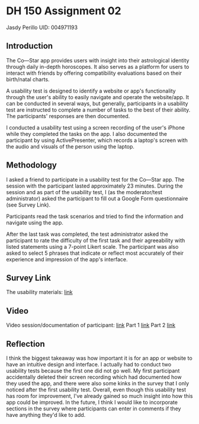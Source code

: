 # DH 150 Assignment 02
Jasdy Perillo
UID: 004971193

## Introduction
The Co—Star app provides users with insight into their astrological identity through daily in-depth horoscopes. It also serves as a platform for users to interact with friends by offering compatibility evaluations based on their birth/natal charts.  

A usability test is designed to identify a website or app's functionality through the user's ability to easily navigate and operate the website/app. It can be conducted in several ways, but generally, participants in a usability test are instructed to complete a number of tasks to the best of their ability. The participants' responses are then documented.

I conducted a usability test using a screen recording of the user's iPhone while they completed the tasks on the app. I also documented the participant by using ActivePresenter, which records a laptop's screen with the audio and visuals of the person using the laptop.


## Methodology

I asked a friend to participate in a usability test for the Co—Star app. The session with the participant lasted approximately 23 minutes. During the session and as part of the usability test, I (as the moderator/test administrator) asked the participant to fill out a Google Form questionnaire (see Survey Link). 

Participants read the task scenarios and tried to find the information and navigate using the app.

After the last task was completed, the test administrator asked the participant to rate the difficulty of the first task and their agreeability with listed statements using a 7-point Likert scale. The participant was also asked to select 5 phrases that indicate or reflect most accurately of their experience and impression of the app's interface.


## Survey Link

The usability materials: [link](https://forms.gle/mTgdDQFLzoSUhDYn7)


## Video

Video session/documentation of participant: 
[link](https://drive.google.com/uc?id=1_mpuG16G6bMX4zHBM04jWuiE07jLloum)
Part 1 [link](https://drive.google.com/uc?id=1ByVGAgQ9OrHjwkukKOEehHJR8hD3r0PU)
Part 2 [link](https://drive.google.com/uc?=id1jgD5wgY21oO6pX415bkqxSAPh6WAt_q5)


## Reflection

I think the biggest takeaway was how important it is for an app or website to have an intuitive design and interface. I actually had to conduct two usability tests because the first one did not go well. My first participant accidentally deleted their screen recording which had documented how they used the app, and there were also some kinks in the survey that I only noticed after the first usability test. Overall, even though this usability test has room for improvement, I've already gained so much insight into how this app could be improved. In the future, I think I would like to incorporate sections in the survey where participants can enter in comments if they have anything they'd like to add. 
